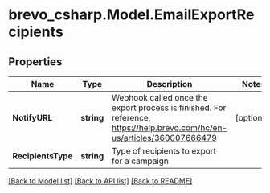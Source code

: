 # brevo_csharp.Model.EmailExportRecipients
## Properties

Name | Type | Description | Notes
------------ | ------------- | ------------- | -------------
**NotifyURL** | **string** | Webhook called once the export process is finished. For reference, https://help.brevo.com/hc/en-us/articles/360007666479 | [optional] 
**RecipientsType** | **string** | Type of recipients to export for a campaign | 

[[Back to Model list]](../README.md#documentation-for-models) [[Back to API list]](../README.md#documentation-for-api-endpoints) [[Back to README]](../README.md)

